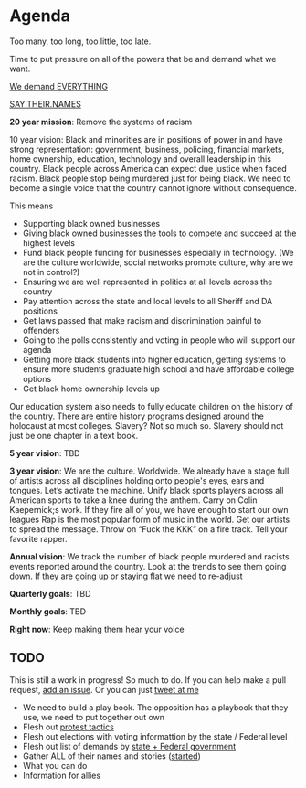 # Agenda

Too many, too long, too little, too late.

Time to put pressure on all of the powers that be and demand what we want.

[We demand EVERYTHING](https://github.com/the-agenda/agenda/blob/master/demands/demands.md)

[SAY.THEIR.NAMES](https://github.com/the-agenda/agenda/blob/master/say-their-names/say-their-names.md)


**20 year mission**: Remove the systems of racism

10 year vision: Black and minorities are in positions of power in and have strong representation: government, business, policing, financial markets, home ownership, education, technology and overall leadership in this country. Black people across America can expect due justice when faced racism. Black people stop being murdered just for being black. We need to become a single voice that the country cannot ignore without consequence. 

This means
- Supporting black owned businesses
- Giving black owned businesses the tools to compete and succeed at the highest levels
- Fund black people funding for businesses especially in technology. (We are the culture worldwide, social networks promote culture, why are we not in control?)
- Ensuring we are well represented in politics at all levels across the country
- Pay attention across the state and local levels to all Sheriff and DA positions
- Get laws passed that make racism and discrimination painful to offenders
- Going to the polls consistently and voting in people who will support our agenda
- Getting more black students into higher education, getting systems to ensure more students graduate high school and have affordable college options
- Get black home ownership levels up

Our education system also needs to fully educate children on the history of the country. There are entire history programs designed around the holocaust at most colleges. Slavery? Not so much so. Slavery should not just be one chapter in a text book.

**5 year vision**: TBD

**3 year vision**: We are the culture. Worldwide. We already have a stage full of artists across all disciplines holding onto people's eyes, ears and tongues. Let’s activate the machine.
Unify black sports players across all American sports to take a knee during the anthem. Carry on Colin Kaepernick;s work. If they fire all of you, we have enough to start our own leagues
Rap is the most popular form of music in the world. Get our artists to spread the message. Throw on “Fuck the KKK” on a fire track. Tell your favorite rapper.

**Annual vision**: We track the number of black people murdered and racists events reported around the country. Look at the trends to see them going down. If they are going up or staying flat we need to re-adjust

**Quarterly goals**: TBD

**Monthly goals**: TBD

**Right now**: Keep making them hear your voice




## TODO


This is still a work in progress! So much to do. If you can help make a pull request, [add an issue](https://github.com/the-agenda/agenda/issues). Or you can just  [tweet at me](https://twitter.com/theagenda10)
- We need to build a play book. The opposition has a playbook that they use, we need to put together out own
- Flesh out [protest tactics](https://github.com/the-agenda/agenda/blob/master/tactics/protesting.md)
- Flesh out elections with voting informattion by the state / Federal level
- Flesh out list of demands by [state + Federal government](https://github.com/the-agenda/agenda/blob/master/demands/demads.md#federal-government)
- Gather ALL of their names and stories ([started](https://github.com/the-agenda/agenda/blob/master/say-their-names/say-their-names.md))
- What you can do
- Information for allies

